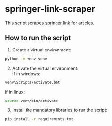 # springer-link-scraper

This script scrapes [springer link](https://link.springer.com/) for articles.

## How to run the script
1. Create a virtual environment:
```sh
python -m venv venv
```
2. Activate the virtual environment: <br>
if in windows:
```sh
venv\Scripts\activate.bat
```
if in linux:
```sh
source venv/bin/activate
```
3. Install the mandatory libraries to run the script:
```sh
pip install -r requirements.txt
```
